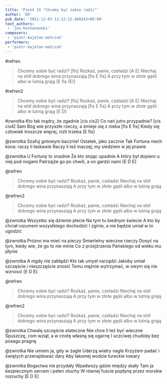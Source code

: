 ```yaml
---
title: 'Pieśń IX "Chcemy być sobie radzi"'
author: 'DX'
pub_date: '2011-12-03 11:12:12.468243+00:00'
text_authors:
 - 'jan-kochanowski'
composers:
 - 'piotr-kajetan-matczuk'
performers:
 - 'piotr-kajetan-matczuk'
---
```


#refren
>Chcemy sobie być radzi? [fis]
>Rozkaż, panie, czeladzi [A E]
>Niechaj na stół dobrego wina przynaszają [fis E fis]
>A przy tym w złote gęśli albo w lutnią grają [E fis (E)]

#refren2
>Chcemy sobie być radzi? [fis]
>Rozkaż, panie, czeladzi [A E]
>Niechaj na stół dobrego wina przynaszają [fis E fis]
>A przy tym w złote gęśli albo w lutnią grają [E D]

#zwrotka
Kto tak mądry, że zgadnie [cis cis2]
Co nań jutro przypadnie? [cis cis4]
Sam Bóg wie przyszłe rzeczy, a śmieje się z nieba [fis E fis]
Kiedy się człowiek troszcze więcej, niźli trzeba [E fis]

@zwrotka
Szafuj gotowym bacznie!
Ostatek, jako zacznie
Tak Fortuna niech kona: raczy li łaskawie
Raczy li też inaczej; my siedziem w jej prawie

@zwrotka
U Fortuny to snadnie
Że kto stojąc upadnie
A który był dopiero u niej pod nogami
Patrzajże go po chwili, a on gardzi nami [E D E]

@refren
>Chcemy sobie być radzi?
>Rozkaż, panie, czeladzi
>Niechaj na stół dobrego wina przynaszają
>A przy tym w złote gęśli albo w lutnią grają

@refren2
>Chcemy sobie być radzi?
>Rozkaż, panie, czeladzi
>Niechaj na stół dobrego wina przynaszają
>A przy tym w złote gęśli albo w lutnią grają

@zwrotka
Wszystko się dziwnie plecie
Na tym tu biednym świecie
A kto by chciał rozumem wszystkiego dochodzić
I zginie, a nie będzie umiał w to ugodzić

@zwrotka
Prózno ma mieć na pieczy
Śmiertelny wieczne rzeczy
Dosyć na tym, kiedy wie, że go to nie minie
Co z przejźrzenia Pańskiego od wieku mu płynie

@zwrotka
A nigdy nie zabłądzi
Kto tak umysł narządzi
Jakoby umiał szczęście i nieszczęście znosić
Temu mężnie wytrzymać, w owym się nie wznosić [E D E]

@refren
>Chcemy sobie być radzi?
>Rozkaż, panie, czeladzi
>Niechaj na stół dobrego wina przynaszają
>A przy tym w złote gęśli albo w lutnią grają

@refren2
>Chcemy sobie być radzi?
>Rozkaż, panie, czeladzi
>Niechaj na stół dobrego wina przynaszają
>A przy tym w złote gęśli albo w lutnią grają

@zwrotka
Chwalę szczęście stateczne
Nie chce li też być wieczne
Spuszczę, com wziął, a w cnotę własną się ogarnę
I uczciwej chudoby bez posagu pragnę

@zwrotka
Nie umiem ja, gdy w żagle
Uderzą wiatry nagle
Krzyżem padać i świętych przenajdować dary
Aby łakomej wodzie tureckie towary

@zwrotka
Bogactwa nie przydały
Wpadwszy gdzie między skały
Tam ja bezpiecznym sercem i pełen otuchy
W równej fuście popłynę przez morskie rozruchy [E D E]
